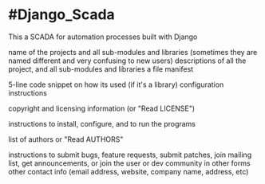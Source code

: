 #Django_Scada
============

This a SCADA for automation processes built with Django


name of the projects and all sub-modules and libraries (sometimes they are named different and very confusing to new users)
descriptions of all the project, and all sub-modules and libraries
a file manifest


5-line code snippet on how its used (if it's a library)
configuration instructions

copyright and licensing information (or "Read LICENSE")

instructions to install, configure, and to run the programs

list of authors or "Read AUTHORS"

instructions to submit bugs, feature requests, submit patches, join mailing list, get announcements, or join the user or dev community in other forms
other contact info (email address, website, company name, address, etc)

